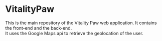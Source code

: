 # VitalityPaw

This is the main repository of the Vitality Paw web application. It contains the front-end and the back-end.  
It uses the Google Maps api to retrieve the geolocation of the user.
